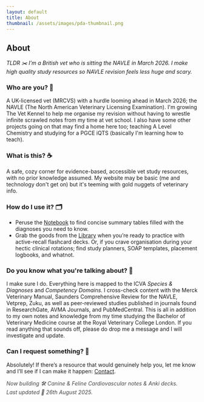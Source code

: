 ```yaml
---
layout: default
title: About
thumbnail: /assets/images/pda-thumbnail.png
---
```


<section class="about">

<h1>About</h1>

  <p><em>TLDR ✂️ I’m a British vet who is sitting the NAVLE in March 2026. I make high quality study resources so NAVLE revision feels less huge and scary.</em></p>


  <h3>Who are you? 👋</h3>
  <p>A UK-licensed vet (MRCVS) with a hurdle looming ahead in March 2026; the NAVLE (The North American Veterinary Licensing Examination). I'm growing The Vet Kennel to help me organise my revision without having to wrestle infinite scrawled notes from my time at vet school. I also have some other projects going on that may find a home here too; teaching A Level Chemistry and studying for a PGCE iQTS (basically I'm learning how to teach).</p>


  <h3>What is this? ☕</h3>
  <p>A safe, cozy corner for evidence-based, accessible vet study resources, with no prior knowledge assumed. My website may be basic (me and technology don't get on) but it's teeming with gold nuggets of veterinary info.</p>


<h3>How do I use it? 🗂</h3>
<ul>
  <li>
    Peruse the <a href="{{ '/notebook/' | relative_url }}">Notebook</a> 
    to find concise summary tables filled with the diagnoses you need to know.
  </li>
  <li>
    Grab the goods from the 
    <a href="https://thevetkennel.etsy.com" target="_blank" rel="noopener noreferrer">Library</a> 
    when you’re ready to practice with active-recall flashcard decks. Or, if you crave organisation during your hectic clinical rotations; find study planners, SOAP templates, placement logbooks, and whatnot.
  </li>
</ul>

  <h3>Do you know what you're talking about? 🧐</h3>
  <p>I make sure I do. Everything here is mapped to the ICVA <em>Species & Diagnoses</em> and <em>Competency Domains</em>. I cross-check content with the Merck Veterinary Manual, Saunders Comprehensive Review for the NAVLE, Vetprep, Zuku, as well as peer-reviewed studies published in journals found in ResearchGate, AVMA Journals, and PubMedCentral. This is all in addition to my own notes and knowledge from my time studying the Bachelor of Veterinary Medicine course at the Royal Veterinary College London. If you read anything that sounds off, please do drop me a message and I will investigate and update.</p>


  <h3>Can I request something? 📩</h3>
  <p>Absolutely! If there’s a resource that would genuinely help you, let me know and I’ll see if I can make it happen: <a href="{{ '/contact/' | relative_url }}">Contact</a>.</p>


  <p style="opacity:.8;margin-top:.75rem;"><em>Now building 🛠 Canine & Feline Cardiovascular notes & Anki decks.<Br>Last updated 📅 26th August 2025.</em></p>
</section>
